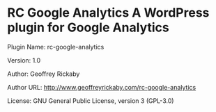 RC Google Analytics
A WordPress plugin for Google Analytics
=================
Plugin Name: rc-google-analytics

Version: 1.0

Author: Geoffrey Rickaby

Author URL: http://www.geoffreyrickaby.com/rc-google-analytics

License: GNU General Public License, version 3 (GPL-3.0)
